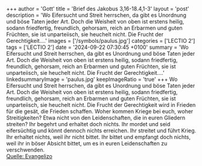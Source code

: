 +++
author = 'Gott'
title = 'Brief des Jakobus 3,16-18.4,1-3'
layout = 'post'
description = 'Wo Eifersucht und Streit herrschen, da gibt es Unordnung und böse Taten jeder Art. Doch die Weisheit von oben ist erstens heilig, sodann friedfertig, freundlich, gehorsam, reich an Erbarmen und guten Früchten, sie ist unparteiisch, sie heuchelt nicht. Die Frucht der Gerechtigkeit....'
images = ['/symbols/paulus.jpg']
categories = ['LECTIO 2']
tags = ['LECTIO 2']
date = '2024-09-22 07:30:45 +0100'
summary = 'Wo Eifersucht und Streit herrschen, da gibt es Unordnung und böse Taten jeder Art. Doch die Weisheit von oben ist erstens heilig, sodann friedfertig, freundlich, gehorsam, reich an Erbarmen und guten Früchten, sie ist unparteiisch, sie heuchelt nicht. Die Frucht der Gerechtigkeit....'
linkedsummaryImage = 'paulus.jpg'
keepImageRatio = 'true'
+++
Wo Eifersucht und Streit herrschen, da gibt es Unordnung und böse Taten jeder Art.
Doch die Weisheit von oben ist erstens heilig, sodann friedfertig, freundlich, gehorsam, reich an Erbarmen und guten Früchten, sie ist unparteiisch, sie heuchelt nicht.
Die Frucht der Gerechtigkeit wird in Frieden für die gesät, die Frieden schaffen.<!--more-->
Woher kommen Kriege bei euch, woher Streitigkeiten? Etwa nicht von den Leidenschaften, die in euren Gliedern streiten?
Ihr begehrt und erhaltet doch nichts. Ihr mordet und seid eifersüchtig und könnt dennoch nichts erreichen. Ihr streitet und führt Krieg. Ihr erhaltet nichts, weil ihr nicht bittet.
Ihr bittet und empfangt doch nichts, weil ihr in böser Absicht bittet, um es in euren Leidenschaften zu verschwenden.<br> [Quelle: Evangelizo](https://evangeliumtagfuertag.org/DE/gospel)